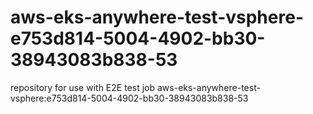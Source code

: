# aws-eks-anywhere-test-vsphere-e753d814-5004-4902-bb30-38943083b838-53
repository for use with E2E test job aws-eks-anywhere-test-vsphere:e753d814-5004-4902-bb30-38943083b838-53
